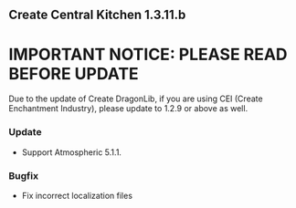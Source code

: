 ## Create Central Kitchen 1.3.11.b

# **IMPORTANT NOTICE**: PLEASE READ BEFORE UPDATE
Due to the update of Create DragonLib, if you are using CEI (Create Enchantment Industry), please update to 1.2.9 or above as well.

### Update
- Support Atmospheric 5.1.1. 

### Bugfix
- Fix incorrect localization files